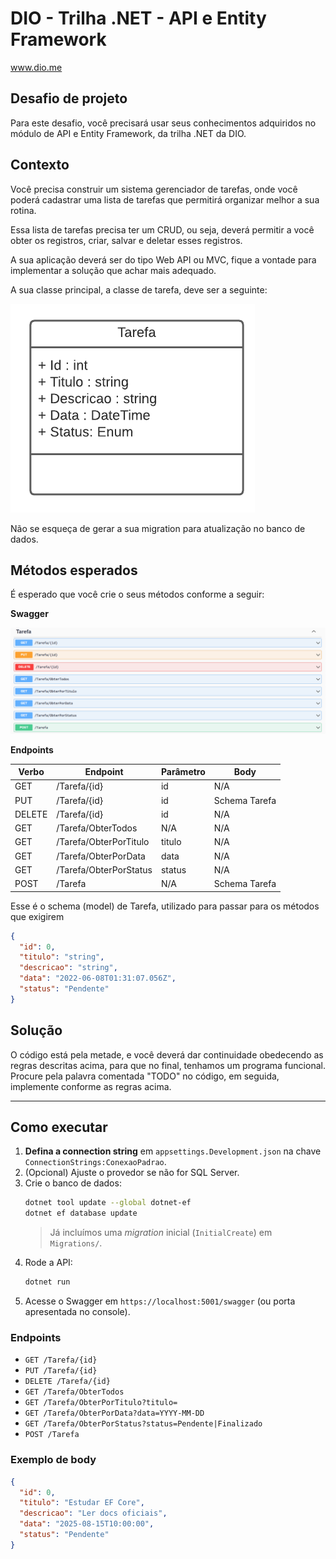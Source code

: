 # DIO - Trilha .NET - API e Entity Framework
www.dio.me

## Desafio de projeto
Para este desafio, você precisará usar seus conhecimentos adquiridos no módulo de API e Entity Framework, da trilha .NET da DIO.

## Contexto
Você precisa construir um sistema gerenciador de tarefas, onde você poderá cadastrar uma lista de tarefas que permitirá organizar melhor a sua rotina.

Essa lista de tarefas precisa ter um CRUD, ou seja, deverá permitir a você obter os registros, criar, salvar e deletar esses registros.

A sua aplicação deverá ser do tipo Web API ou MVC, fique a vontade para implementar a solução que achar mais adequado.

A sua classe principal, a classe de tarefa, deve ser a seguinte:

![Diagrama da classe Tarefa](diagrama.png)

Não se esqueça de gerar a sua migration para atualização no banco de dados.

## Métodos esperados
É esperado que você crie o seus métodos conforme a seguir:


**Swagger**


![Métodos Swagger](swagger.png)


**Endpoints**


| Verbo  | Endpoint                | Parâmetro | Body          |
|--------|-------------------------|-----------|---------------|
| GET    | /Tarefa/{id}            | id        | N/A           |
| PUT    | /Tarefa/{id}            | id        | Schema Tarefa |
| DELETE | /Tarefa/{id}            | id        | N/A           |
| GET    | /Tarefa/ObterTodos      | N/A       | N/A           |
| GET    | /Tarefa/ObterPorTitulo  | titulo    | N/A           |
| GET    | /Tarefa/ObterPorData    | data      | N/A           |
| GET    | /Tarefa/ObterPorStatus  | status    | N/A           |
| POST   | /Tarefa                 | N/A       | Schema Tarefa |

Esse é o schema (model) de Tarefa, utilizado para passar para os métodos que exigirem

```json
{
  "id": 0,
  "titulo": "string",
  "descricao": "string",
  "data": "2022-06-08T01:31:07.056Z",
  "status": "Pendente"
}
```


## Solução
O código está pela metade, e você deverá dar continuidade obedecendo as regras descritas acima, para que no final, tenhamos um programa funcional. Procure pela palavra comentada "TODO" no código, em seguida, implemente conforme as regras acima.

---

## Como executar

1. **Defina a connection string** em `appsettings.Development.json` na chave `ConnectionStrings:ConexaoPadrao`.
2. (Opcional) Ajuste o provedor se não for SQL Server.
3. Crie o banco de dados:
   ```bash
   dotnet tool update --global dotnet-ef
   dotnet ef database update
   ```
   > Já incluímos uma *migration* inicial (`InitialCreate`) em `Migrations/`.
4. Rode a API:
   ```bash
   dotnet run
   ```
5. Acesse o Swagger em `https://localhost:5001/swagger` (ou porta apresentada no console).

### Endpoints
- `GET /Tarefa/{id}`
- `PUT /Tarefa/{id}`
- `DELETE /Tarefa/{id}`
- `GET /Tarefa/ObterTodos`
- `GET /Tarefa/ObterPorTitulo?titulo=`
- `GET /Tarefa/ObterPorData?data=YYYY-MM-DD`
- `GET /Tarefa/ObterPorStatus?status=Pendente|Finalizado`
- `POST /Tarefa`

### Exemplo de body
```json
{
  "id": 0,
  "titulo": "Estudar EF Core",
  "descricao": "Ler docs oficiais",
  "data": "2025-08-15T10:00:00",
  "status": "Pendente"
}
```
